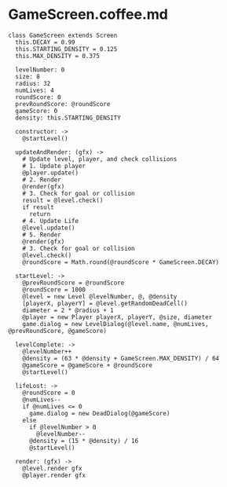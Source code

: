 GameScreen.coffee.md
==============
<link href="../docs.css" rel="stylesheet"></link>

    class GameScreen extends Screen
      this.DECAY = 0.99
      this.STARTING_DENSITY = 0.125
      this.MAX_DENSITY = 0.375

      levelNumber: 0
      size: 8
      radius: 32
      numLives: 4
      roundScore: 0
      prevRoundScore: @roundScore
      gameScore: 0
      density: this.STARTING_DENSITY

      constructor: ->
        @startLevel()

      updateAndRender: (gfx) ->
        # Update level, player, and check collisions
        # 1. Update player
        @player.update()
        # 2. Render
        @render(gfx)
        # 3. Check for goal or collision
        result = @level.check()
        if result
          return
        # 4. Update Life
        @level.update()
        # 5. Render
        @render(gfx)
        # 3. Check for goal or collision
        @level.check()
        @roundScore = Math.round(@roundScore * GameScreen.DECAY)

      startLevel: ->
        @prevRoundScore = @roundScore
        @roundScore = 1000
        @level = new Level @levelNumber, @, @density
        [playerX, playerY] = @level.getRandomDeadCell()
        diameter = 2 * @radius + 1
        @player = new Player playerX, playerY, @size, diameter
        game.dialog = new LevelDialog(@level.name, @numLives, @prevRoundScore, @gameScore)

      levelComplete: ->
        @levelNumber++
        @density = (63 * @density + GameScreen.MAX_DENSITY) / 64
        @gameScore = @gameScore + @roundScore
        @startLevel()

      lifeLost: ->
        @roundScore = 0
        @numLives--
        if @numLives <= 0
          game.dialog = new DeadDialog(@gameScore)
        else
          if @levelNumber > 0
            @levelNumber--
          @density = (15 * @density) / 16
          @startLevel()

      render: (gfx) ->
        @level.render gfx
        @player.render gfx
